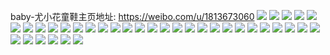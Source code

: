 baby-尤小花童鞋主页地址: https://weibo.com/u/1813673060 
![](https://wx4.sinaimg.cn/mw2000/6c1a7464ly1h900em4vo4j21o02801ky.jpg) 
![](https://wx4.sinaimg.cn/mw2000/6c1a7464ly1h900ej8bdxj21o0280x6p.jpg) 
![](https://wx4.sinaimg.cn/mw2000/6c1a7464ly1h900esrmbnj22c0340b2b.jpg) 
![](https://wx4.sinaimg.cn/mw2000/6c1a7464ly1h7n70k10coj22a335sb2a.jpg) 
![](https://wx4.sinaimg.cn/mw2000/6c1a7464ly1h7n70hyfqwj22dr36cb2b.jpg) 
![](https://wx4.sinaimg.cn/mw2000/6c1a7464ly1h7n70l2inej225f2v4kjl.jpg) 
![](https://wx4.sinaimg.cn/mw2000/6c1a7464ly1h7n70mafudj22ak31zkjl.jpg) 
![](https://wx4.sinaimg.cn/mw2000/6c1a7464ly1h7n70yds3cj20u013y790.jpg) 
![](https://wx4.sinaimg.cn/mw2000/6c1a7464ly1h7n709gk9aj22du36ce83.jpg) 
![](https://wx4.sinaimg.cn/mw2000/6c1a7464ly1h73oaisjicj21o0280x6p.jpg) 
![](https://wx4.sinaimg.cn/mw2000/6c1a7464ly1h73obe875fj228k2zf1ky.jpg) 
![](https://wx4.sinaimg.cn/mw2000/6c1a7464ly1h73oakybrqj21ga1xxq6k.jpg) 
![](https://wx4.sinaimg.cn/mw2000/6c1a7464ly1h73obfvb6nj22c0340x6p.jpg) 
![](https://wx4.sinaimg.cn/mw2000/6c1a7464ly1h73oataurmj22c0340e83.jpg) 
![](https://wx4.sinaimg.cn/mw2000/6c1a7464ly1h73obb7v9nj22c03401kx.jpg) 
![](https://wx4.sinaimg.cn/mw2000/6c1a7464ly1h6gwufu40oj21jk224ahp.jpg) 
![](https://wx4.sinaimg.cn/mw2000/6c1a7464ly1h6gwtqpyp9j21o0280e81.jpg) 
![](https://wx4.sinaimg.cn/mw2000/6c1a7464ly1h6gwugwvwgj21ko23kk08.jpg) 
![](https://wx4.sinaimg.cn/mw2000/6c1a7464ly1h6gwtpil24j22c03404qp.jpg) 
![](https://wx4.sinaimg.cn/mw2000/6c1a7464ly1h6gwtoilouj21991obdvf.jpg) 
![](https://wx4.sinaimg.cn/mw2000/6c1a7464ly1h6gwui0gduj22c0340e81.jpg) 
![](https://wx4.sinaimg.cn/mw2000/6c1a7464ly1h6gwueny3zj22c0340wio.jpg) 
![](https://wx4.sinaimg.cn/mw2000/6c1a7464ly1h6gwtsbkkzj21e31vru0x.jpg) 
![](https://wx4.sinaimg.cn/mw2000/6c1a7464ly1h6gwuiyv6ej21p929oqpn.jpg) 
![](https://wx4.sinaimg.cn/mw2000/6c1a7464ly1h5tox1o4ncj22c034xnph.jpg) 
![](https://wx4.sinaimg.cn/mw2000/6c1a7464ly1h5tox6khibj22c03404qr.jpg) 
![](https://wx4.sinaimg.cn/mw2000/6c1a7464ly1h5tox2jwlyj21w82izx6p.jpg) 
![](https://wx4.sinaimg.cn/mw2000/6c1a7464ly1h5towxr8p1j22c0340e82.jpg) 
![](https://wx4.sinaimg.cn/mw2000/6c1a7464ly1h5tox4gknej22c0340hdu.jpg) 
![](https://wx4.sinaimg.cn/mw2000/6c1a7464ly1h5tox7wcqrj22c0340kjm.jpg) 
![](https://wx4.sinaimg.cn/mw2000/6c1a7464ly1h5tox30shxj21eh1vankw.jpg) 
![](https://wx4.sinaimg.cn/mw2000/6c1a7464ly1h5tp0j6s0bj22c0340qv6.jpg) 
![](https://wx4.sinaimg.cn/mw2000/6c1a7464ly1h5towwogwfj227b2xrhdu.jpg) 
![](https://wx4.sinaimg.cn/mw2000/6c1a7464ly1h4pdjgjkiqj21o0280b2a.jpg) 
![](https://wx4.sinaimg.cn/mw2000/6c1a7464ly1h4pdk5wegmj22c0340npd.jpg) 
![](https://wx4.sinaimg.cn/mw2000/6c1a7464ly1h4pdjdaq5lj21hi1zcnpd.jpg) 
